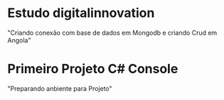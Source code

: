 # Estudo digitalinnovation

"Criando conexão com base de dados em Mongodb e criando Crud em Angola"

# Primeiro Projeto C# Console

"Preparando anbiente para Projeto"
